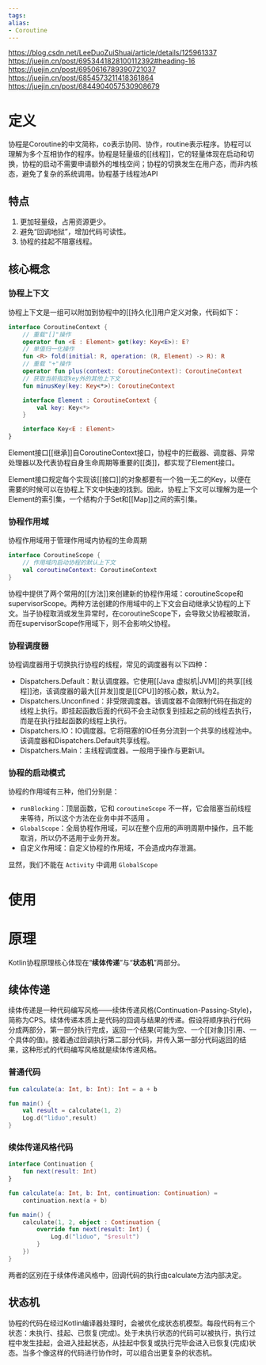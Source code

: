 ```yaml
---
tags: 
alias:
- Coroutine
---
```

https://blog.csdn.net/LeeDuoZuiShuai/article/details/125961337
https://juejin.cn/post/6953441828100112392#heading-16
https://juejin.cn/post/6950616789390721037
https://juejin.cn/post/6854573211418361864
https://juejin.cn/post/6844904057530908679



# 定义

协程是Coroutine的中文简称，co表示协同、协作，routine表示程序。协程可以理解为多个互相协作的程序。协程是轻量级的[[线程]]，它的轻量体现在启动和切换，协程的启动不需要申请额外的堆栈空间；协程的切换发生在用户态，而非内核态，避免了复杂的系统调用。协程基于线程池API

## 特点

1. 更加轻量级，占用资源更少。  
2. 避免“回调地狱”，增加代码可读性。  
3. 协程的挂起不阻塞线程。

## 核心概念

### 协程上下文

协程上下文是一组可以附加到协程中的[[持久化]]用户定义对象，代码如下：

```kotlin
interface CoroutineContext {
    // 重载"[]"操作
    operator fun <E : Element> get(key: Key<E>): E?
    // 单值归一化操作
    fun <R> fold(initial: R, operation: (R, Element) -> R): R
    // 重载 "+"操作
    operator fun plus(context: CoroutineContext): CoroutineContext
    // 获取当前指定key外的其他上下文
    fun minusKey(key: Key<*>): CoroutineContext

    interface Element : CoroutineContext {
        val key: Key<*>
    }

    interface Key<E : Element>
}
```

 Element接口[[继承]]自CoroutineContext接口，协程中的拦截器、调度器、异常处理器以及代表协程自身生命周期等重要的[[类]]，都实现了Element接口。

Element接口规定每个实现该[[接口]]的对象都要有一个独一无二的Key，以便在需要的时候可以在协程上下文中快速的找到。因此，协程上下文可以理解为是一个Element的索引集，一个结构介于Set和[[Map]]之间的索引集。

### 协程作用域

协程作用域用于管理作用域内协程的生命周期
```kotlin
interface CoroutineScope { 
	// 作用域内启动协程的默认上下文 
	val coroutineContext: CoroutineContext 
}
```

协程中提供了两个常用的[[方法]]来创建新的协程作用域：coroutineScope和supervisorScope。两种方法创建的作用域中的上下文会自动继承父协程的上下文。当子协程取消或发生异常时，在coroutineScope下，会导致父协程被取消，而在supervisorScope作用域下，则不会影响父协程。

### 协程调度器

协程调度器用于切换执行协程的线程，常见的调度器有以下四种：
- Dispatchers.Default：默认调度器。它使用[[Java 虚拟机|JVM]]的共享[[线程]]池，该调度器的最大[[并发]]度是[[CPU]]的核心数，默认为2。
- Dispatchers.Unconfined：非受限调度器。该调度器不会限制代码在指定的线程上执行。即挂起函数后面的代码不会主动恢复到挂起之前的线程去执行，而是在执行挂起函数的线程上执行。
- Dispatchers.IO：IO调度器。它将阻塞的IO任务分流到一个共享的线程池中。该调度器和Dispatchers.Default共享线程。
- Dispatchers.Main：主线程调度器。一般用于操作与更新UI。

### 协程的启动模式

协程的作用域有三种，他们分别是：

- `runBlocking`：顶层函数，它和 `coroutineScope` 不一样，它会阻塞当前线程来等待，所以这个方法在业务中并不适用 。
- `GlobalScope`：全局协程作用域，可以在整个应用的声明周期中操作，且不能取消，所以仍不适用于业务开发。
- 自定义作用域：自定义协程的作用域，不会造成内存泄漏。

显然，我们不能在 `Activity` 中调用 `GlobalScope`


# 使用

# 原理

Kotlin协程原理核心体现在“**续体传递**”与“**状态机**”两部分。

## 续体传递

  续体传递是一种代码编写风格——续体传递风格(Continuation-Passing-Style)，简称为CPS。续体传递本质上是代码的回调与结果的传递。假设将顺序执行代码分成两部分，第一部分执行完成，返回一个结果(可能为空、一个[[对象]]引用、一个具体的值)。接着通过回调执行第二部分代码，并传入第一部分代码返回的结果，这种形式的代码编写风格就是续体传递风格。

### 普通代码
```kotlin
fun calculate(a: Int, b: Int): Int = a + b

fun main() {
    val result = calculate(1, 2)
    Log.d("liduo",result)
}
```

### 续体传递风格代码
```kotlin
interface Continuation {
    fun next(result: Int)
}

fun calculate(a: Int, b: Int, continuation: Continuation) = 
    continuation.next(a + b)

fun main() {
    calculate(1, 2, object : Continuation {
    	override fun next(result: Int) {
        	Log.d("liduo", "$result")
        }
    })
}

```

两者的区别在于续体传递风格中，回调代码的执行由calculate方法内部决定。

## 状态机

 协程的代码在经过Kotlin编译器处理时，会被优化成状态机模型。每段代码有三个状态：未执行、挂起、已恢复(完成)。处于未执行状态的代码可以被执行，执行过程中发生挂起，会进入挂起状态，从挂起中恢复或执行完毕会进入已恢复(完成)状态。当多个像这样的代码进行协作时，可以组合出更复杂的状态机。
 
